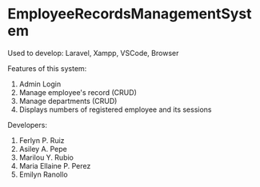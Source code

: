 # EmployeeRecordsManagementSystem

Used to develop: Laravel, Xampp, VSCode, Browser

Features of this system:
1. Admin Login
2. Manage employee's record (CRUD)
3. Manage departments (CRUD)
4. Displays numbers of registered employee and its sessions

Developers:
1. Ferlyn P. Ruiz
2. Asiley A. Pepe
3. Marilou Y. Rubio
4. Maria Ellaine P. Perez
5. Emilyn Ranollo

